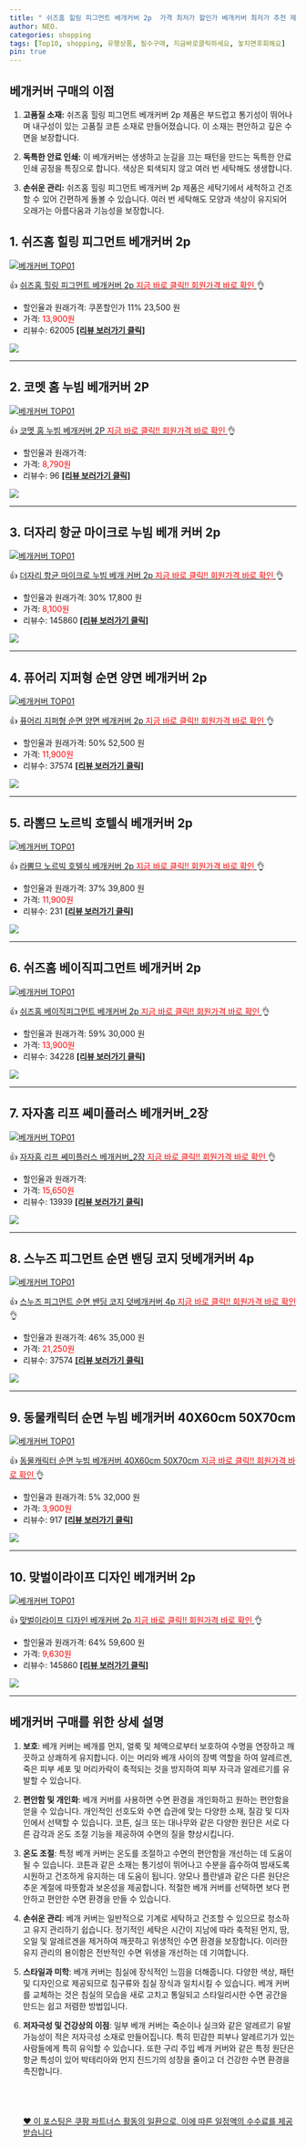 ```yaml
---
title: " 쉬즈홈 힐링 피그먼트 베개커버 2p  가격 최저가 할인가 베개커버 최저가 추천 제품 비교"
author: NEO.
categories: shopping
tags: [Top10, shopping, 유행상품, 필수구매, 지금바로클릭하세요, 놓치면후회해요]
pin: true
---
```

## 베개커버 구매의 이점
1. **고품질 소재:** 쉬즈홈 힐링 피그먼트 베개커버 2p 제품은 부드럽고 통기성이 뛰어나며 내구성이 있는 고품질 코튼 소재로 만들어졌습니다. 이 소재는 편안하고 깊은 수면을 보장합니다.

2. **독특한 안료 인쇄:** 이 베개커버는 생생하고 눈길을 끄는 패턴을 만드는 독특한 안료 인쇄 공정을 특징으로 합니다. 색상은 퇴색되지 않고 여러 번 세탁해도 생생합니다.

3. **손쉬운 관리:** 쉬즈홈 힐링 피그먼트 베개커버 2p 제품은 세탁기에서 세척하고 건조할 수 있어 간편하게 돌볼 수 있습니다. 여러 번 세탁해도 모양과 색상이 유지되어 오래가는 아름다움과 기능성을 보장합니다.

   

## 1.  쉬즈홈 힐링 피그먼트 베개커버 2p 

[![베개커버 TOP01](https://thumbnail7.coupangcdn.com/thumbnails/remote/490x490ex/image/product/image/vendoritem/2018/01/29/3133617453/5015dcf1-92f6-4f8e-970a-b32dafb619bd.jpg)](https://link.coupang.com/re/AFFSDP?lptag=AF3617701&subid=GithubCoopas&pageKey=81820140&traceid=V0-153&itemId=79026449&vendorItemId=3133617453)


👍 [ 쉬즈홈 힐링 피그먼트 베개커버 2p  <font color=red> 지금 바로 클릭!! 회원가격 바로 확인 </font> ](https://link.coupang.com/re/AFFSDP?lptag=AF3617701&subid=GithubCoopas&pageKey=81820140&traceid=V0-153&itemId=79026449&vendorItemId=3133617453) 👌 


- 할인율과 원래가격: 쿠폰할인가 11%  23,500   원
- 가격: <span style='color:red'>13,900원</span>
- 리뷰수: 62005  [**[리뷰 보러가기 클릭]**](https://link.coupang.com/re/AFFSDP?lptag=AF3617701&subid=GithubCoopas&pageKey=81820140&traceid=V0-153&itemId=79026449&vendorItemId=3133617453)

[![](/discount_price.png)](https://link.coupang.com/re/AFFSDP?lptag=AF3617701&subid=GithubCoopas&pageKey=81820140&traceid=V0-153&itemId=79026449&vendorItemId=3133617453)

---


   

## 2.  코멧 홈 누빔 베개커버 2P 

[![베개커버 TOP01](https://thumbnail10.coupangcdn.com/thumbnails/remote/490x490ex/image/retail/images/3004441462014731-4f8f14e9-2832-40b2-8e6d-dcd584a17bcf.jpg)](https://link.coupang.com/re/AFFSDP?lptag=AF3617701&subid=GithubCoopas&pageKey=6417994898&traceid=V0-153&itemId=13792887723&vendorItemId=81043258227)


👍 [ 코멧 홈 누빔 베개커버 2P  <font color=red> 지금 바로 클릭!! 회원가격 바로 확인 </font> ](https://link.coupang.com/re/AFFSDP?lptag=AF3617701&subid=GithubCoopas&pageKey=6417994898&traceid=V0-153&itemId=13792887723&vendorItemId=81043258227) 👌 


- 할인율과 원래가격: 
- 가격: <span style='color:red'>8,790원</span>
- 리뷰수: 96  [**[리뷰 보러가기 클릭]**](https://link.coupang.com/re/AFFSDP?lptag=AF3617701&subid=GithubCoopas&pageKey=6417994898&traceid=V0-153&itemId=13792887723&vendorItemId=81043258227)

[![](/discount_price.png)](https://link.coupang.com/re/AFFSDP?lptag=AF3617701&subid=GithubCoopas&pageKey=6417994898&traceid=V0-153&itemId=13792887723&vendorItemId=81043258227)

---


   

## 3.  더자리 항균 마이크로 누빔 베개 커버 2p 

[![베개커버 TOP01](https://thumbnail7.coupangcdn.com/thumbnails/remote/490x490ex/image/retail/images/3457921818203287-a4fcc54a-d2b7-449b-86c4-81795d993173.jpg)](https://link.coupang.com/re/AFFSDP?lptag=AF3617701&subid=GithubCoopas&pageKey=17583799&traceid=V0-153&itemId=70534879&vendorItemId=3114085281)


👍 [ 더자리 항균 마이크로 누빔 베개 커버 2p  <font color=red> 지금 바로 클릭!! 회원가격 바로 확인 </font> ](https://link.coupang.com/re/AFFSDP?lptag=AF3617701&subid=GithubCoopas&pageKey=17583799&traceid=V0-153&itemId=70534879&vendorItemId=3114085281) 👌 


- 할인율과 원래가격: 30%  17,800   원
- 가격: <span style='color:red'>8,100원</span>
- 리뷰수: 145860  [**[리뷰 보러가기 클릭]**](https://link.coupang.com/re/AFFSDP?lptag=AF3617701&subid=GithubCoopas&pageKey=17583799&traceid=V0-153&itemId=70534879&vendorItemId=3114085281)

[![](/discount_price.png)](https://link.coupang.com/re/AFFSDP?lptag=AF3617701&subid=GithubCoopas&pageKey=17583799&traceid=V0-153&itemId=70534879&vendorItemId=3114085281)

---


   

## 4.  퓨어리 지퍼형 순면 양면 베개커버 2p 

[![베개커버 TOP01](https://thumbnail8.coupangcdn.com/thumbnails/remote/490x490ex/image/product/image/vendoritem/2017/05/10/3016721777/105c5e49-535a-4967-a2e9-8d083af50a38.jpg)](https://link.coupang.com/re/AFFSDP?lptag=AF3617701&subid=GithubCoopas&pageKey=2414711&traceid=V0-153&itemId=11119994&vendorItemId=3016721777)


👍 [ 퓨어리 지퍼형 순면 양면 베개커버 2p  <font color=red> 지금 바로 클릭!! 회원가격 바로 확인 </font> ](https://link.coupang.com/re/AFFSDP?lptag=AF3617701&subid=GithubCoopas&pageKey=2414711&traceid=V0-153&itemId=11119994&vendorItemId=3016721777) 👌 


- 할인율과 원래가격: 50%  52,500   원
- 가격: <span style='color:red'>11,900원</span>
- 리뷰수: 37574  [**[리뷰 보러가기 클릭]**](https://link.coupang.com/re/AFFSDP?lptag=AF3617701&subid=GithubCoopas&pageKey=2414711&traceid=V0-153&itemId=11119994&vendorItemId=3016721777)

[![](/discount_price.png)](https://link.coupang.com/re/AFFSDP?lptag=AF3617701&subid=GithubCoopas&pageKey=2414711&traceid=V0-153&itemId=11119994&vendorItemId=3016721777)

---


   

## 5.  라뽐므 노르빅 호텔식 베개커버 2p 

[![베개커버 TOP01](https://thumbnail7.coupangcdn.com/thumbnails/remote/490x490ex/image/retail/images/993152409916877-f1b6209e-db8a-4fd0-b68e-b3e6fe05ad9c.jpg)](https://link.coupang.com/re/AFFSDP?lptag=AF3617701&subid=GithubCoopas&pageKey=73840786&traceid=V0-153&itemId=245379659&vendorItemId=3603380015)


👍 [ 라뽐므 노르빅 호텔식 베개커버 2p  <font color=red> 지금 바로 클릭!! 회원가격 바로 확인 </font> ](https://link.coupang.com/re/AFFSDP?lptag=AF3617701&subid=GithubCoopas&pageKey=73840786&traceid=V0-153&itemId=245379659&vendorItemId=3603380015) 👌 


- 할인율과 원래가격: 37%  39,800   원
- 가격: <span style='color:red'>11,900원</span>
- 리뷰수: 231  [**[리뷰 보러가기 클릭]**](https://link.coupang.com/re/AFFSDP?lptag=AF3617701&subid=GithubCoopas&pageKey=73840786&traceid=V0-153&itemId=245379659&vendorItemId=3603380015)

[![](/discount_price.png)](https://link.coupang.com/re/AFFSDP?lptag=AF3617701&subid=GithubCoopas&pageKey=73840786&traceid=V0-153&itemId=245379659&vendorItemId=3603380015)

---


   

## 6.  쉬즈홈 베이직피그먼트 베개커버 2p 

[![베개커버 TOP01](https://thumbnail6.coupangcdn.com/thumbnails/remote/490x490ex/image/product/image/vendoritem/2018/11/21/3633847675/a80c42bc-fb1e-40c6-9a17-7add5589119e.jpg)](https://link.coupang.com/re/AFFSDP?lptag=AF3617701&subid=GithubCoopas&pageKey=82006743&traceid=V0-153&itemId=261026356&vendorItemId=3633847675)


👍 [ 쉬즈홈 베이직피그먼트 베개커버 2p  <font color=red> 지금 바로 클릭!! 회원가격 바로 확인 </font> ](https://link.coupang.com/re/AFFSDP?lptag=AF3617701&subid=GithubCoopas&pageKey=82006743&traceid=V0-153&itemId=261026356&vendorItemId=3633847675) 👌 


- 할인율과 원래가격: 59%  30,000   원
- 가격: <span style='color:red'>13,900원</span>
- 리뷰수: 34228  [**[리뷰 보러가기 클릭]**](https://link.coupang.com/re/AFFSDP?lptag=AF3617701&subid=GithubCoopas&pageKey=82006743&traceid=V0-153&itemId=261026356&vendorItemId=3633847675)

[![](/discount_price.png)](https://link.coupang.com/re/AFFSDP?lptag=AF3617701&subid=GithubCoopas&pageKey=82006743&traceid=V0-153&itemId=261026356&vendorItemId=3633847675)

---


   

## 7.  자자홈 리프 쎄미플러스 베개커버_2장 

[![베개커버 TOP01](https://thumbnail8.coupangcdn.com/thumbnails/remote/490x490ex/image/vendor_inventory/1b91/92d353e2aebd0bcaa804eba50bdaea2e968cd9f14f6406c46f4ed2228a2f.jpg)](https://link.coupang.com/re/AFFSDP?lptag=AF3617701&subid=GithubCoopas&pageKey=7282710459&traceid=V0-153&itemId=18596941023&vendorItemId=79765052207)


👍 [ 자자홈 리프 쎄미플러스 베개커버_2장  <font color=red> 지금 바로 클릭!! 회원가격 바로 확인 </font> ](https://link.coupang.com/re/AFFSDP?lptag=AF3617701&subid=GithubCoopas&pageKey=7282710459&traceid=V0-153&itemId=18596941023&vendorItemId=79765052207) 👌 


- 할인율과 원래가격: 
- 가격: <span style='color:red'>15,650원</span>
- 리뷰수: 13939  [**[리뷰 보러가기 클릭]**](https://link.coupang.com/re/AFFSDP?lptag=AF3617701&subid=GithubCoopas&pageKey=7282710459&traceid=V0-153&itemId=18596941023&vendorItemId=79765052207)

[![](/discount_price.png)](https://link.coupang.com/re/AFFSDP?lptag=AF3617701&subid=GithubCoopas&pageKey=7282710459&traceid=V0-153&itemId=18596941023&vendorItemId=79765052207)

---


   

## 8.  스누즈 피그먼트 순면 밴딩 코지 덧베개커버 4p 

[![베개커버 TOP01](https://thumbnail7.coupangcdn.com/thumbnails/remote/490x490ex/image/retail/images/2023/04/28/12/8/89b31be6-3891-4322-b818-72c9f99de8c6.jpg)](https://link.coupang.com/re/AFFSDP?lptag=AF3617701&subid=GithubCoopas&pageKey=7201403734&traceid=V0-153&itemId=18204018555&vendorItemId=85812699203)


👍 [ 스누즈 피그먼트 순면 밴딩 코지 덧베개커버 4p  <font color=red> 지금 바로 클릭!! 회원가격 바로 확인 </font> ](https://link.coupang.com/re/AFFSDP?lptag=AF3617701&subid=GithubCoopas&pageKey=7201403734&traceid=V0-153&itemId=18204018555&vendorItemId=85812699203) 👌 


- 할인율과 원래가격: 46%  35,000   원
- 가격: <span style='color:red'>21,250원</span>
- 리뷰수: 37574  [**[리뷰 보러가기 클릭]**](https://link.coupang.com/re/AFFSDP?lptag=AF3617701&subid=GithubCoopas&pageKey=7201403734&traceid=V0-153&itemId=18204018555&vendorItemId=85812699203)

[![](/discount_price.png)](https://link.coupang.com/re/AFFSDP?lptag=AF3617701&subid=GithubCoopas&pageKey=7201403734&traceid=V0-153&itemId=18204018555&vendorItemId=85812699203)

---


   

## 9.  동물캐릭터 순면 누빔 베개커버 40X60cm 50X70cm 

[![베개커버 TOP01](https://thumbnail7.coupangcdn.com/thumbnails/remote/490x490ex/image/vendor_inventory/images/2018/11/02/15/7/26b68a64-17b7-448b-8147-ef177f2133e7.jpg)](https://link.coupang.com/re/AFFSDP?lptag=AF3617701&subid=GithubCoopas&pageKey=6687645022&traceid=V0-153&itemId=15443787563&vendorItemId=82663409830)


👍 [ 동물캐릭터 순면 누빔 베개커버 40X60cm 50X70cm  <font color=red> 지금 바로 클릭!! 회원가격 바로 확인 </font> ](https://link.coupang.com/re/AFFSDP?lptag=AF3617701&subid=GithubCoopas&pageKey=6687645022&traceid=V0-153&itemId=15443787563&vendorItemId=82663409830) 👌 


- 할인율과 원래가격: 5%  32,000   원
- 가격: <span style='color:red'>3,900원</span>
- 리뷰수: 917  [**[리뷰 보러가기 클릭]**](https://link.coupang.com/re/AFFSDP?lptag=AF3617701&subid=GithubCoopas&pageKey=6687645022&traceid=V0-153&itemId=15443787563&vendorItemId=82663409830)

[![](/discount_price.png)](https://link.coupang.com/re/AFFSDP?lptag=AF3617701&subid=GithubCoopas&pageKey=6687645022&traceid=V0-153&itemId=15443787563&vendorItemId=82663409830)

---


   

## 10.  맞벌이라이프 디자인 베개커버 2p 

[![베개커버 TOP01](https://thumbnail10.coupangcdn.com/thumbnails/remote/490x490ex/image/rs_quotation_api/qdflpxwj/1b2066ef410a4b6388867b94266940ce.jpg)](https://link.coupang.com/re/AFFSDP?lptag=AF3617701&subid=GithubCoopas&pageKey=7513253750&traceid=V0-153&itemId=19690722416&vendorItemId=86772943415)


👍 [ 맞벌이라이프 디자인 베개커버 2p  <font color=red> 지금 바로 클릭!! 회원가격 바로 확인 </font> ](https://link.coupang.com/re/AFFSDP?lptag=AF3617701&subid=GithubCoopas&pageKey=7513253750&traceid=V0-153&itemId=19690722416&vendorItemId=86772943415) 👌 


- 할인율과 원래가격: 64%  59,600   원
- 가격: <span style='color:red'>9,630원</span>
- 리뷰수: 145860  [**[리뷰 보러가기 클릭]**](https://link.coupang.com/re/AFFSDP?lptag=AF3617701&subid=GithubCoopas&pageKey=7513253750&traceid=V0-153&itemId=19690722416&vendorItemId=86772943415)

[![](/discount_price.png)](https://link.coupang.com/re/AFFSDP?lptag=AF3617701&subid=GithubCoopas&pageKey=7513253750&traceid=V0-153&itemId=19690722416&vendorItemId=86772943415)

---
## 베개커버 구매를 위한 상세 설명
1. **보호**: 베개 커버는 베개를 먼지, 얼룩 및 체액으로부터 보호하여 수명을 연장하고 깨끗하고 상쾌하게 유지합니다. 이는 머리와 베개 사이의 장벽 역할을 하여 알레르겐, 죽은 피부 세포 및 머리카락이 축적되는 것을 방지하여 피부 자극과 알레르기를 유발할 수 있습니다.


2. **편안함 및 개인화**: 베개 커버를 사용하면 수면 환경을 개인화하고 원하는 편안함을 얻을 수 있습니다. 개인적인 선호도와 수면 습관에 맞는 다양한 소재, 질감 및 디자인에서 선택할 수 있습니다. 코튼, 실크 또는 대나무와 같은 다양한 원단은 서로 다른 감각과 온도 조절 기능을 제공하여 수면의 질을 향상시킵니다.


3. **온도 조절**: 특정 베개 커버는 온도를 조절하고 수면의 편안함을 개선하는 데 도움이 될 수 있습니다. 코튼과 같은 소재는 통기성이 뛰어나고 수분을 흡수하여 밤새도록 시원하고 건조하게 유지하는 데 도움이 됩니다. 양모나 플란넬과 같은 다른 원단은 추운 계절에 따뜻함과 보온성을 제공합니다. 적절한 베개 커버를 선택하면 보다 편안하고 편안한 수면 환경을 만들 수 있습니다.


4. **손쉬운 관리**: 베개 커버는 일반적으로 기계로 세탁하고 건조할 수 있으므로 청소하고 유지 관리하기 쉽습니다. 정기적인 세탁은 시간이 지남에 따라 축적된 먼지, 땀, 오일 및 알레르겐을 제거하여 깨끗하고 위생적인 수면 환경을 보장합니다. 이러한 유지 관리의 용이함은 전반적인 수면 위생을 개선하는 데 기여합니다.


5. **스타일과 미학**: 베개 커버는 침실에 장식적인 느낌을 더해줍니다. 다양한 색상, 패턴 및 디자인으로 제공되므로 침구류와 침실 장식과 일치시킬 수 있습니다. 베개 커버를 교체하는 것은 침실의 모습을 새로 고치고 통일되고 스타일리시한 수면 공간을 만드는 쉽고 저렴한 방법입니다.


6. **저자극성 및 건강상의 이점**: 일부 베개 커버는 죽순이나 실크와 같은 알레르기 유발 가능성이 적은 저자극성 소재로 만들어집니다. 특히 민감한 피부나 알레르기가 있는 사람들에게 특히 유익할 수 있습니다. 또한 구리 주입 베개 커버와 같은 특정 원단은 항균 특성이 있어 박테리아와 먼지 진드기의 성장을 줄이고 더 건강한 수면 환경을 촉진합니다.<br><br><br><br><br> [ ❤  이 포스팅은 쿠팡 파트너스 활동의 일환으로, 이에 따른 일정액의 수수료를 제공받습니다](https://link.coupang.com/a/bcEFyh)